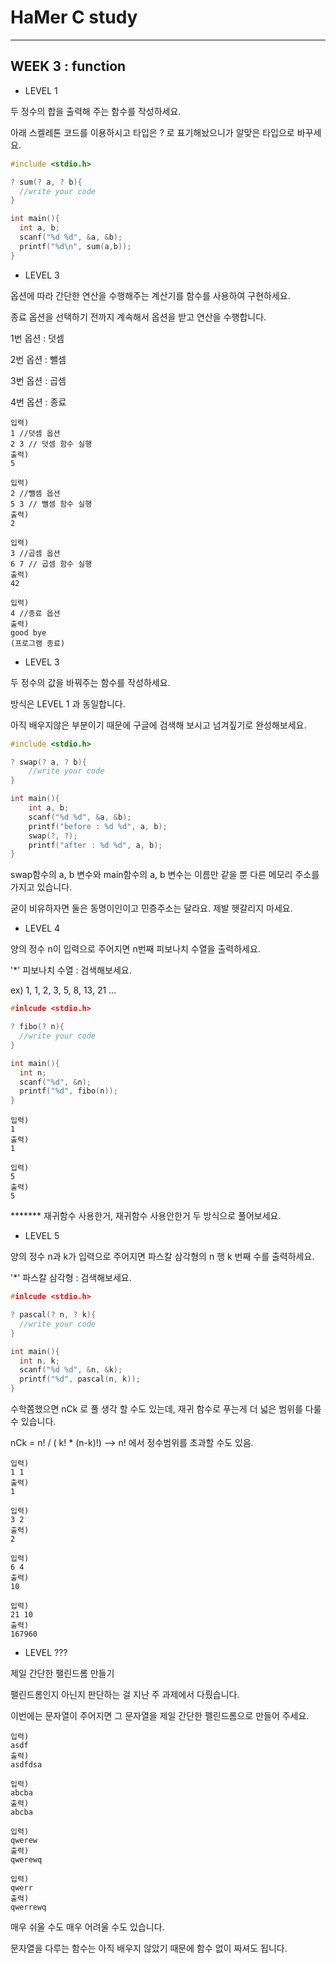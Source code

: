 # HaMer C study

---

## WEEK 3 : function



- LEVEL 1

두 정수의 합을 출력해 주는 함수를 작성하세요.

아래 스켈레톤 코드를 이용하시고 타입은 ? 로 표기해놨으니가 알맞은 타입으로 바꾸세요.

```c
#include <stdio.h>

? sum(? a, ? b){
  //write your code
}

int main(){
  int a, b;
  scanf("%d %d", &a, &b);
  printf("%d\n", sum(a,b));
}
```



- LEVEL 3

옵션에 따라 간단한 연산을 수행해주는 계산기를 함수를 사용하여 구현하세요.

종료 옵션을 선택하기 전까지 계속해서 옵션을 받고 연산을 수행합니다.

1번 옵션 : 덧셈

2번 옵션 : 뺄셈

3번 옵션 : 곱셈

4번 옵션 : 종료

```
입력)
1 //덧셈 옵션
2 3 // 덧셈 함수 실행
출력)
5

입력)
2 //뺄셈 옵션
5 3 // 뺄셈 함수 실행
출력)
2

입력)
3 //곱셈 옵션
6 7 // 곱셈 함수 실행
출력)
42

입력)
4 //종료 옵션
출력)
good bye
(프로그램 종료)
```



- LEVEL 3

두 정수의 값을 바꿔주는 함수를 작성하세요.

방식은 LEVEL 1 과 동일합니다.

아직 배우지않은 부분이기 때문에 구글에 검색해 보시고 넘겨짚기로 완성해보세요.

```c
#include <stdio.h>

? swap(? a, ? b){
	//write your code
}

int main(){
	int a, b;
	scanf("%d %d", &a, &b);
	printf("before : %d %d", a, b);
	swap(?, ?);
	printf("after : %d %d", a, b);
}
```

swap함수의 a, b 변수와 main함수의 a, b 변수는 이름만 같을 뿐 다른 메모리 주소를 가지고 있습니다.

굳이 비유하자면 둘은 동명이인이고 민증주소는 달라요. 제발 헷갈리지 마세요.



- LEVEL 4

양의 정수 n이 입력으로 주어지면 n번째 피보나치 수열을 출력하세요.

'*' 피보나치 수열 : 검색해보세요.

ex) 1, 1, 2, 3, 5, 8, 13, 21 ...

```c
#inlcude <stdio.h>

? fibo(? n){
  //write your code
}

int main(){
  int n;
  scanf("%d", &n);
  printf("%d", fibo(n));
}
```

```
입력)
1
출력)
1

입력)
5
출력)
5
```

******* 재귀함수 사용한거, 재귀함수 사용안한거 두 방식으로 풀어보세요.



- LEVEL 5

양의 정수 n과 k가 입력으로 주어지면 파스칼 삼각형의 n 행 k 번째 수를 출력하세요.

'*' 파스칼 삼각형 : 검색해보세요.

```c
#inlcude <stdio.h>

? pascal(? n, ? k){
  //write your code
}

int main(){
  int n, k;
  scanf("%d %d", &n, &k);
  printf("%d", pascal(n, k));
}
```

수학쫌했으면 nCk 로 풀 생각 할 수도 있는데, 재귀 함수로 푸는게 더 넓은 범위를 다룰 수 있습니다.

nCk = n! / ( k! * (n-k)!)  --> n! 에서 정수범위를 초과할 수도 있음.



```
입력)
1 1
출력)
1

입력) 
3 2
출력)
2

입력)
6 4
출력)
10

입력)
21 10
출력)
167960

```



- LEVEL ???

제일 간단한 팰린드롬 만들기

팰린드롬인지 아닌지 판단하는 걸 지난 주 과제에서 다뤘습니다.

이번에는 문자열이 주어지면 그 문자열을 제일 간단한 펠린드롬으로 만들어 주세요.

```
입력)
asdf
출력)
asdfdsa

입력)
abcba
출력)
abcba

입력)
qwerew
출력)
qwerewq

입력)
qwerr
출력)
qwerrewq
```

매우 쉬울 수도 매우 어려울 수도 있습니다.

문자열을 다루는 함수는 아직 배우지 않았기 때문에 함수 없이 짜셔도 됩니다.















